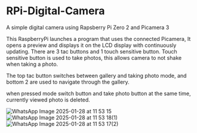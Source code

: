 # RPi-Digital-Camera
A simple digital camera using Rapsberry Pi Zero 2 and Picamera 3

This RaspberryPi launches a program that uses the connected Picamera, It opens a preview and displays it on the LCD display with continuously updating.
There are 3 tac buttons and 1 touch sensitive button.
Touch sensitive button is used to take photos, this allows camera to not shake when taking a photo.

The top tac button switches between gallery and taking photo mode, and bottom 2 are used to navigate through the gallery.

when pressed mode switch button and take photo button at the same time, currently viewed photo is deleted.


![WhatsApp Image 2025-01-28 at 11 53 15](https://github.com/user-attachments/assets/d091896c-7d52-43eb-9f61-8903985ef80e)
![WhatsApp Image 2025-01-28 at 11 53 18(1)](https://github.com/user-attachments/assets/0f4d48da-5b87-45da-a140-dc5ff5054c57)
![WhatsApp Image 2025-01-28 at 11 53 17(2)](https://github.com/user-attachments/assets/b09fe6da-aaab-44c9-af48-d8404e74bce1)
